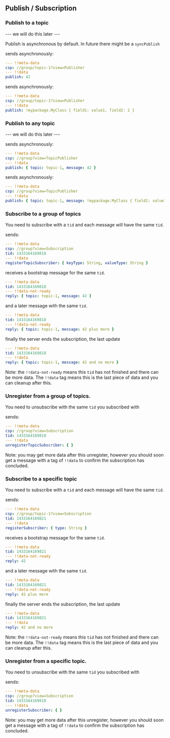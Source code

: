 ## Publish / Subscription

### Publish to a topic

 --- we will do this later ---

Publish is asynchronous by default. In future there might be a `syncPublish`

sends asynchronously:

```yaml
--- !!meta-data
csp: //group/topic-1?view=Publisher
--- !!data
publish: 42
```

sends asynchronously:

```yaml
--- !!meta-data
csp: //group/topic-1?view=Publisher
--- !!data
publish: !mypackage.MyClass { field1: value1, field2: 2 }
```

### Publish to any topic

--- we will do this later ---

sends asynchronously:

```yaml
--- !!meta-data
csp: //group?view=TopicPublisher
--- !!data
publish: { topic: topic-1, message: 42 }
```

sends asynchronously:

```yaml
--- !!meta-data
csp: //group?view=TopicPublisher
--- !!data
publish: { topic: topic-1, message: !mypackage.MyClass { field1: value1, field2: 2 } }
```

### Subscribe to a group of topics
You need to subscribe with a `tid` and each message will have the same `tid`.

sends:

```yaml
--- !!meta-data
csp: //group?view=Subscription
tid: 1433164169818
--- !!data
registerTopicSubscriber: { keyType: String, valueType: String }
```

receives a bootstrap message for the same `tid`.

```yaml
--- !!meta-data
tid: 1433164169818
--- !!data-not-ready
reply: { topic: topic-1, message: 42 }
```

and a later message with the same `tid`.

```yaml
--- !!meta-data
tid: 1433164169818
--- !!data-not-ready
reply: { topic: topic-1, message: 42 plus more }
```

finally the server ends the subscription, the last update 

```yaml
--- !!meta-data
tid: 1433164169818
--- !!data
reply: { topic: topic-1, message: 42 and no more }
```

Note: the `!!data-not-ready` means this `tid` has not finished and there can be more data.  The `!!data` tag means this is the last piece of data and you can cleanup after this.

### Unregister from a group of topics.
You need to unsubscribe with the same `tid` you subscribed with

sends:
```yaml
--- !!meta-data
csp: //group?view=Subscription
tid: 1433164169818
--- !!data
unregisterTopicSubscriber: { }
```

Note: you may get more data after this unregister, however you should soon get a message with a tag of `!!data` to confirm the subscription has concluded.

### Subscribe to a specific topic
You need to subscribe with a `tid` and each message will have the same `tid`.

sends:

```yaml
--- !!meta-data
csp: //group/topic-1?view=Subscription
tid: 1433164169821
--- !!data
registerSubscriber: { type: String }
```

receives a bootstrap message for the same `tid`.

```yaml
--- !!meta-data
tid: 1433164169821
--- !!data-not-ready
reply: 42
```

and a later message with the same `tid`.

```yaml
--- !!meta-data
tid: 1433164169821
--- !!data-not-ready
reply: 42 plus more
```

finally the server ends the subscription, the last update 

```yaml
--- !!meta-data
tid: 1433164169821
--- !!data
reply: 42 and no more
```

Note: the `!!data-not-ready` means this `tid` has not finished and there can be more data.  The `!!data` tag means this is the last piece of data and you can cleanup after this.

### Unregister from a specific topic.
You need to unsubscribe with the same `tid` you subscribed with

sends:
```yaml
--- !!meta-data
csp: //group?view=Subscription
tid: 1433164169818
--- !!data
unregisterSubscriber: { }
```

Note: you may get more data after this unregister, however you should soon get a message with a tag of `!!data` to confirm the subscription has concluded.

